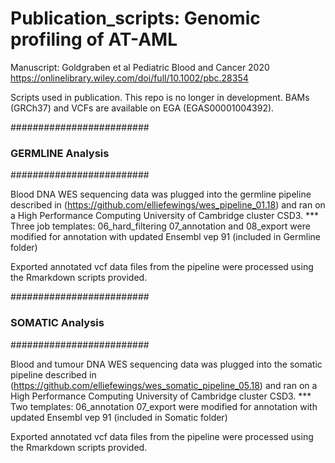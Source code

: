 # Publication_scripts: Genomic profiling of AT-AML

Manuscript: Goldgraben et al Pediatric Blood and Cancer 2020
https://onlinelibrary.wiley.com/doi/full/10.1002/pbc.28354

Scripts used in publication. This repo is no longer in development.
BAMs (GRCh37) and VCFs are available on EGA (EGAS00001004392).


#########################
### GERMLINE Analysis ###
#########################

Blood DNA WES sequencing data was plugged into the germline pipeline described 
in (https://github.com/elliefewings/wes_pipeline_01.18) 
and ran on a High Performance Computing University of Cambridge cluster CSD3.
*** Three job templates:
      06_hard_filtering 
      07_annotation and 
      08_export 
were modified for annotation with updated Ensembl vep 91 (included in Germline folder)

Exported annotated vcf data files from the pipeline were processed using the Rmarkdown scripts provided.

#########################
### SOMATIC Analysis  ###
#########################

Blood and tumour DNA WES sequencing data was plugged into the somatic pipeline described 
in (https://github.com/elliefewings/wes_somatic_pipeline_05.18) 
and ran on a High Performance Computing University of Cambridge cluster CSD3.
*** Two templates:
	06_annotation
	07_export 
were modified for annotation with updated Ensembl vep 91 (included in Somatic folder)

Exported annotated vcf data files from the pipeline were processed using the Rmarkdown scripts provided.
